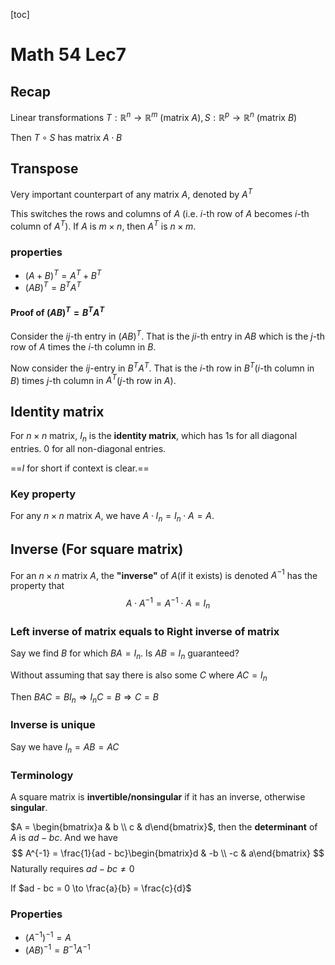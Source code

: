 [toc]

# Math 54 Lec7

## Recap

Linear transformations $T: \mathbb{R}^n \to \mathbb{R}^m\text{ (matrix $A$)}, S: \mathbb{R}^p \to \mathbb{R}^n\text{ (matrix $B$)}$

Then $T \circ S$ has matrix $A \cdot B$

## Transpose

Very important counterpart of any matrix $A$, denoted by $A^T$

This switches the rows and columns of $A$ (i.e. $i$-th row of $A$ becomes $i$-th column of $A^T$). If $A$ is $m \times n$, then $A^T$ is $n \times m$.

### properties

- $(A + B)^T = A^T + B^T$
- $(AB)^T = B^TA^T$

#### Proof of $(AB)^T = B^TA^T$

Consider the $ij$-th entry in $(AB)^T$. That is the $ji$-th entry in $AB$ which is the $j$-th row of $A$ times the $i$-th column in $B$.

Now consider the $ij$-entry in $B^TA^T$. That is the $i$-th row in $B^T$($i$-th column in $B$) times $j$-th column in $A^T$($j$-th row in $A$).

## Identity matrix

For $n \times n$ matrix, $I_n$ is the **identity matrix**, which has $1$s for all diagonal entries. $0$ for all non-diagonal entries.

==$I$ for short if context is clear.==

### Key property

For any $n \times n$ matrix $A$, we have $A \cdot I_n = I_n \cdot A = A$.

## Inverse (For square matrix)

For an $n \times n$ matrix $A$, the **"inverse"** of $A$(if it exists) is denoted $A^{-1}$ has the property that
$$
A\cdot A^{-1} = A^{-1}\cdot A = I_n
$$

### Left inverse of matrix equals to Right inverse of matrix

Say we find $B$ for which $BA = I_n$. Is $AB = I_n$ guaranteed?

Without assuming that say there is also some $C$ where $AC = I_n$

Then $BAC = BI_n \Rightarrow I_nC = B \Rightarrow C = B$

### Inverse is unique

Say we have $I_n = AB = AC$

### Terminology 

A square matrix is **invertible/nonsingular** if it has an inverse, otherwise **singular**.

$A = \begin{bmatrix}a & b \\ c & d\end{bmatrix}$, then the **determinant** of $A$ is $ad - bc$. And we have 
$$
A^{-1} = \frac{1}{ad - bc}\begin{bmatrix}d & -b \\ -c & a\end{bmatrix}
$$
Naturally requires $ad - bc \neq 0$

If $ad - bc = 0 \to \frac{a}{b} = \frac{c}{d}$

### Properties

- $(A^{-1})^{-1} = A$
- $(AB)^{-1} = B^{-1}A^{-1}$

